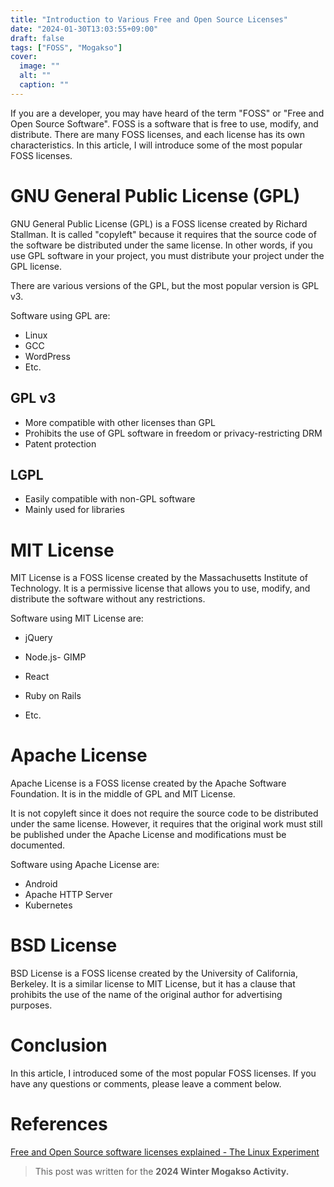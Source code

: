 ```yaml
---
title: "Introduction to Various Free and Open Source Licenses"
date: "2024-01-30T13:03:55+09:00"
draft: false
tags: ["FOSS", "Mogakso"]
cover:
  image: ""
  alt: ""
  caption: ""
---
```


If you are a developer, you may have heard of the term "FOSS" or "Free and Open Source Software".
FOSS is a software that is free to use, modify, and distribute.
There are many FOSS licenses, and each license has its own characteristics.
In this article, I will introduce some of the most popular FOSS licenses.

# GNU General Public License (GPL)

GNU General Public License (GPL) is a FOSS license created by Richard Stallman.
It is called "copyleft" because it requires that the source code of the software be distributed under the same license.
In other words, if you use GPL software in your project, you must distribute your project under the GPL license.

There are various versions of the GPL, but the most popular version is GPL v3.

Software using GPL are:

- Linux
- GCC
- WordPress
- Etc.

## GPL v3

- More compatible with other licenses than GPL
- Prohibits the use of GPL software in freedom or privacy-restricting DRM
- Patent protection

## LGPL

- Easily compatible with non-GPL software
- Mainly used for libraries

# MIT License

MIT License is a FOSS license created by the Massachusetts Institute of Technology.
It is a permissive license that allows you to use, modify, and distribute the software without any restrictions.

Software using MIT License are:

- jQuery
- Node.js- GIMP

- React
- Ruby on Rails
- Etc.

# Apache License

Apache License is a FOSS license created by the Apache Software Foundation.
It is in the middle of GPL and MIT License.

It is not copyleft since it does not require the source code to be distributed under the same license.
However, it requires that the original work must still be published under the Apache License and modifications must be documented.

Software using Apache License are:

- Android
- Apache HTTP Server
- Kubernetes

# BSD License

BSD License is a FOSS license created by the University of California, Berkeley.
It is a similar license to MIT License, but it has a clause that prohibits the use of the name of the original author for advertising purposes.

# Conclusion

In this article, I introduced some of the most popular FOSS licenses.
If you have any questions or comments, please leave a comment below.

# References

[Free and Open Source software licenses explained - The Linux Experiment](https://www.youtube.com/watch?v=UMIG4KnM8xw)

> This post was written for the **2024 Winter Mogakso Activity.**
